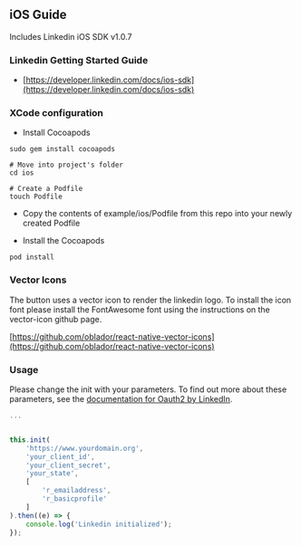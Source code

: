 iOS Guide
---------

Includes Linkedin iOS SDK v1.0.7

### Linkedin Getting Started Guide

-	[https://developer.linkedin.com/docs/ios-sdk](https://developer.linkedin.com/docs/ios-sdk)

### XCode configuration

- Install Cocoapods

```
sudo gem install cocoapods

# Move into project's folder
cd ios

# Create a Podfile
touch Podfile 
```

- Copy the contents of example/ios/Podfile from this repo into your newly created Podfile

- Install the Cocoapods

```
pod install
```


### Vector Icons

The button uses a vector icon to render the linkedin logo. To install the icon font
please install the FontAwesome font using the instructions on the vector-icon github page.

[https://github.com/oblador/react-native-vector-icons](https://github.com/oblador/react-native-vector-icons)

### Usage

Please change the init with your parameters. To find out more about these parameters, see the [documentation for Oauth2 by LinkedIn](https://developer.linkedin.com/docs/oauth2).

```js
...


this.init(
	'https://www.yourdomain.org',
	'your_client_id',
	'your_client_secret',
	'your_state',
	[
		'r_emailaddress',
		'r_basicprofile'
	]
).then((e) => {
	console.log('Linkedin initialized');
});
```
